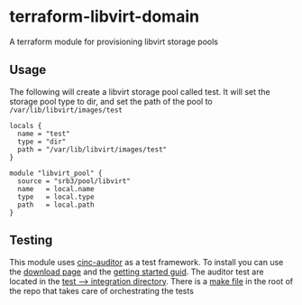 # terraform-libvirt-domain

A terraform module for provisioning libvirt storage pools

## Usage

The following will create a libvirt storage pool called test.
It will set the storage pool type to dir, and set the path of the pool
to `/var/lib/libvirt/images/test`

```HCL
locals {
  name = "test"
  type = "dir"
  path = "/var/lib/libvirt/images/test"
}

module "libvirt_pool" {
  source = "srb3/pool/libvirt"
  name   = local.name
  type   = local.type
  path   = local.path
}
```

## Testing

This module uses [cinc-auditor](https://cinc.sh/start/auditor/) as a test framework.
To install you can use the [download page](https://cinc.sh/download/) and the
[getting started guid](https://cinc.sh/start/auditor/). The auditor test are
located in the [test --> integration directory](./test/integration).
There is a [make file](./Makefile)
in the root of the repo that takes care of orchestrating the tests
